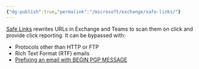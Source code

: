 ```yaml
---
{"dg-publish":true,"permalink":"/microsoft/exchange/safe-links/"}
---
```


[Safe Links](https://learn.microsoft.com/en-us/defender-office-365/safe-links-about) rewrites URLs in Exchange and Teams to scan them on click and provide click reporting. It can be bypassed with:
* Protocols other than HTTP or FTP
* Rich Text Format (RTF) emails
* [Prefixing an email with BEGIN PGP MESSAGE](https://nondeterministic.computer/@martin/112444389342113780)